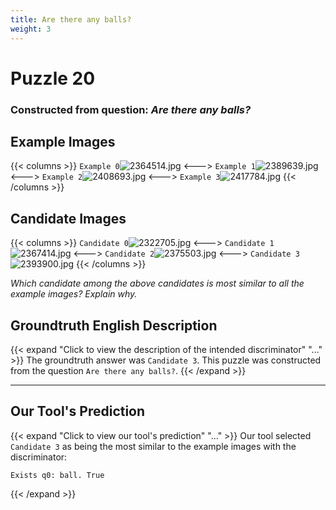 ```yaml
---
title: Are there any balls?
weight: 3
---
```


# Puzzle 20
### Constructed from question: _Are there any balls?_


## Example Images
{{< columns >}}
`Example 0`![2364514.jpg](/gqa_images/2364514.jpg)
<--->
`Example 1`![2389639.jpg](/gqa_images/2389639.jpg)
<--->
`Example 2`![2408693.jpg](/gqa_images/2408693.jpg)
<--->
`Example 3`![2417784.jpg](/gqa_images/2417784.jpg)
{{< /columns >}}

## Candidate Images
{{< columns >}}
`Candidate 0`![2322705.jpg](/gqa_images/2322705.jpg)
<--->
`Candidate 1`![2367414.jpg](/gqa_images/2367414.jpg)
<--->
`Candidate 2`![2375503.jpg](/gqa_images/2375503.jpg)
<--->
`Candidate 3`![2393900.jpg](/gqa_images/2393900.jpg)
{{< /columns >}}

*Which candidate among the above candidates is most similar to all the example images? Explain why.*

## Groundtruth English Description

{{< expand "Click to view the description of the intended discriminator" "..." >}}
The groundtruth answer was `Candidate 3`. This puzzle was constructed from the question `Are there any balls?`.
{{< /expand >}}

---

## Our Tool's Prediction

{{< expand "Click to view our tool's prediction" "..." >}}
Our tool selected `Candidate 3` as being the most similar to the example images with the discriminator:
```plaintext
Exists q0: ball. True
```
{{< /expand >}}
